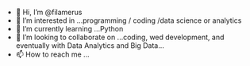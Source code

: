 - 👋 Hi, I’m @filamerus
- 👀 I’m interested in ...programming / coding /data science or analytics
- 🌱 I’m currently learning ...Python
- 💞️ I’m looking to collaborate on ...coding, wed development, and eventually with Data Analytics and Big Data...
- 📫 How to reach me ... 

<!---
filamerus/filamerus is a ✨ special ✨ repository because its `README.md` (this file) appears on your GitHub profile.
You can click the Preview link to take a look at your changes.
--->

